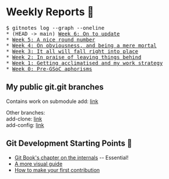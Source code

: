 # Weekly Reports 📝

<pre>
$ gitnotes log --graph --oneline
* (HEAD -> main) <a href="/gitnotes/week5">Week 6: On to update</a>
* <a href="/gitnotes/week5">Week 5: A nice round number</a>
* <a href="/gitnotes/week4">Week 4: On obviousness, and being a mere mortal</a>
* <a href="/gitnotes/week3">Week 3: It all will fall right into place</a>
* <a href="/gitnotes/week2">Week 2: In praise of leaving things behind</a>
* <a href="/gitnotes/week1">Week 1: Getting acclimatised and my work strategy</a>
* <a href="/gitnotes/week0">Week 0: Pre-GSoC aphorisms</a>
</pre>

## My public git.git branches

Contains work on submodule add: [link](https://github.com/tfidfwastaken/git/tree/submodule-helper-add-3a)  

Other branches:  
add-clone: [link](https://github.com/tfidfwastaken/git/commits/submodule-add-in-c-add-clone-v3)  
add-config: [link](https://github.com/tfidfwastaken/git/commits/submodule-add-in-c-add-config-v2)  

## Git Development Starting Points 🏁

- [Git Book's chapter on the internals](https://git-scm.com/book/en/v2/Git-Internals-Plumbing-and-Porcelain) -- Essential!
- [A more visual guide](https://codewords.recurse.com/issues/two/git-from-the-inside-out)
- [How to make your first contribution](https://git-scm.com/docs/MyFirstContribution)
